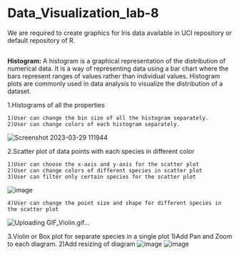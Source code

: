 # Data_Visualization_lab-8
We are required to create graphics for Iris data available in UCI repository or default repository of R.
##
**Histogram:**
A histogram is a graphical representation of the distribution of numerical data. It is a way of representing data using a bar chart where the bars represent ranges of values rather than individual values. Histogram plots are commonly used in data analysis to visualize the distribution of a dataset.

1.Histograms of all the properties

    1)User can change the bin size of all the histogram separately. 
    2)User can change colors of each histogram separately.  
![Screenshot 2023-03-29 111944](https://user-images.githubusercontent.com/118159315/228438624-bd333a73-73fd-494f-b1b7-755c05f9ee5c.png)


2.Scatter plot of data points with each species in different color

    1)User can choose the x-axis and y-axis for the scatter plot
    2)User can change colors of different species in scatter plot
    3)User can filter only certain species for the scatter plot
![image](https://user-images.githubusercontent.com/118159315/228453785-702082b2-d531-4158-884d-2fd8772c0bc7.png)

    4)User can change the point size and shape for different species in the scatter plot
![Uploading GIF_Violin.gif…]()


3.Violin or Box plot for separate species in a single plot
    1)Add Pan and Zoom to each diagram.
    2)Add resizing of diagram
![image](https://user-images.githubusercontent.com/118159315/228458514-03c0ffac-296c-47b7-bb9d-6830cb4251a2.png)
![image](https://user-images.githubusercontent.com/118159315/228462521-7036aa7d-315e-4936-a23f-58a7f3ee1c24.png)
